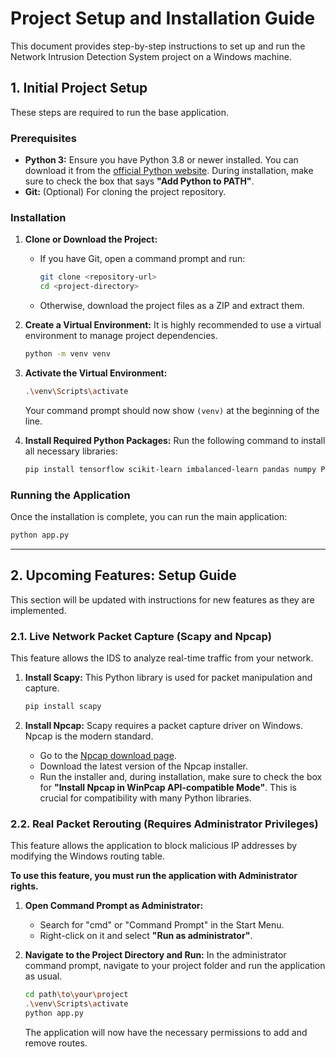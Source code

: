 # Project Setup and Installation Guide

This document provides step-by-step instructions to set up and run the Network Intrusion Detection System project on a Windows machine.

## 1. Initial Project Setup

These steps are required to run the base application.

### Prerequisites

*   **Python 3:** Ensure you have Python 3.8 or newer installed. You can download it from the [official Python website](https://www.python.org/downloads/). During installation, make sure to check the box that says **"Add Python to PATH"**.
*   **Git:** (Optional) For cloning the project repository.

### Installation

1.  **Clone or Download the Project:**
    *   If you have Git, open a command prompt and run:
        ```bash
        git clone <repository-url>
        cd <project-directory>
        ```
    *   Otherwise, download the project files as a ZIP and extract them.

2.  **Create a Virtual Environment:**
    It is highly recommended to use a virtual environment to manage project dependencies.
    ```bash
    python -m venv venv
    ```

3.  **Activate the Virtual Environment:**
    ```bash
    .\venv\Scripts\activate
    ```
    Your command prompt should now show `(venv)` at the beginning of the line.

4.  **Install Required Python Packages:**
    Run the following command to install all necessary libraries:
    ```bash
    pip install tensorflow scikit-learn imbalanced-learn pandas numpy PyQt5 pyqtgraph joblib
    ```

### Running the Application

Once the installation is complete, you can run the main application:
```bash
python app.py
```

---

## 2. Upcoming Features: Setup Guide

This section will be updated with instructions for new features as they are implemented.

### 2.1. Live Network Packet Capture (Scapy and Npcap)

This feature allows the IDS to analyze real-time traffic from your network.

1.  **Install Scapy:**
    This Python library is used for packet manipulation and capture.
    ```bash
    pip install scapy
    ```

2.  **Install Npcap:**
    Scapy requires a packet capture driver on Windows. Npcap is the modern standard.
    *   Go to the [Npcap download page](https://npcap.com/#download).
    *   Download the latest version of the Npcap installer.
    *   Run the installer and, during installation, make sure to check the box for **"Install Npcap in WinPcap API-compatible Mode"**. This is crucial for compatibility with many Python libraries.

### 2.2. Real Packet Rerouting (Requires Administrator Privileges)

This feature allows the application to block malicious IP addresses by modifying the Windows routing table.

**To use this feature, you must run the application with Administrator rights.**

1.  **Open Command Prompt as Administrator:**
    *   Search for "cmd" or "Command Prompt" in the Start Menu.
    *   Right-click on it and select **"Run as administrator"**.

2.  **Navigate to the Project Directory and Run:**
    In the administrator command prompt, navigate to your project folder and run the application as usual.
    ```bash
    cd path\to\your\project
    .\venv\Scripts\activate
    python app.py
    ```
    The application will now have the necessary permissions to add and remove routes.